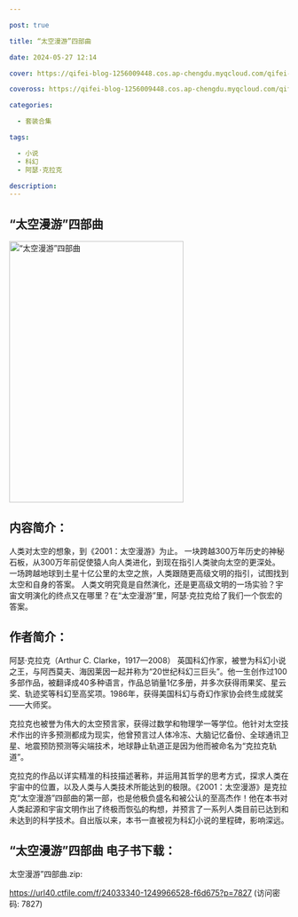 ```yaml
---

post: true

title: “太空漫游”四部曲

date: 2024-05-27 12:14

cover: https://qifei-blog-1256009448.cos.ap-chengdu.myqcloud.com/qifei-blog/6614a38e68eb9357137a1695.jpg

coveross: https://qifei-blog-1256009448.cos.ap-chengdu.myqcloud.com/qifei-blog/6614a38e68eb9357137a1695.jpg

categories:

  - 套装合集

tags:

  - 小说
  - 科幻
  - 阿瑟·克拉克

description:
---
```


## “太空漫游”四部曲
<img alt="“太空漫游”四部曲 " class="aligncenter loading" data-was-processed="true" decoding="async" fetchpriority="high" height="471" src="https://qifei-blog-1256009448.cos.ap-chengdu.myqcloud.com/qifei-blog/6614a38e68eb9357137a1695.jpg" style="cursor: zoom-in;" width="314"/>

## 内容简介：

人类对太空的想象，到《2001：太空漫游》为止。 一块跨越300万年历史的神秘石板，从300万年前促使猿人向人类进化，到现在指引人类驶向太空的更深处。 一场跨越地球到土星十亿公里的太空之旅，人类跟随更高级文明的指引，试图找到太空和自身的答案。 人类文明究竟是自然演化，还是更高级文明的一场实验？宇宙文明演化的终点又在哪里？在“太空漫游”里，阿瑟·克拉克给了我们一个恢宏的答案。

## 作者简介：

阿瑟·克拉克（Arthur C. Clarke，1917—2008） 英国科幻作家，被誉为科幻小说之王，与阿西莫夫、海因莱因一起并称为“20世纪科幻三巨头”。他一生创作过100多部作品，被翻译成40多种语言，作品总销量1亿多册，并多次获得雨果奖、星云奖、轨迹奖等科幻至高奖项。1986年，获得美国科幻与奇幻作家协会终生成就奖——大师奖。<br/>

克拉克也被誉为伟大的太空预言家，获得过数学和物理学一等学位。他针对太空技术作出的许多预测都成为现实，他曾预言过人体冷冻、大脑记忆备份、全球通讯卫星、地震预防预测等尖端技术，地球静止轨道正是因为他而被命名为“克拉克轨道”。<br/>

克拉克的作品以详实精准的科技描述著称，并运用其哲学的思考方式，探求人类在宇宙中的位置，以及人类与人类技术所能达到的极限。《2001：太空漫游》是克拉克“太空漫游”四部曲的第一部，也是他极负盛名和被公认的至高杰作！他在本书对人类起源和宇宙文明作出了终极而恢弘的构想，并预言了一系列人类目前已达到和未达到的科学技术。自出版以来，本书一直被视为科幻小说的里程碑，影响深远。

## “太空漫游”四部曲 电子书下载：
太空漫游”四部曲.zip: 

https://url40.ctfile.com/f/24033340-1249966528-f6d675?p=7827 (访问密码: 7827)
